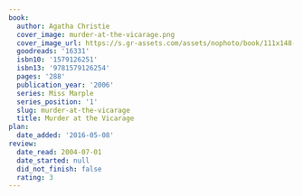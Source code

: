 ```yaml
---
book:
  author: Agatha Christie
  cover_image: murder-at-the-vicarage.png
  cover_image_url: https://s.gr-assets.com/assets/nophoto/book/111x148-bcc042a9c91a29c1d680899eff700a03.png
  goodreads: '16331'
  isbn10: '1579126251'
  isbn13: '9781579126254'
  pages: '288'
  publication_year: '2006'
  series: Miss Marple
  series_position: '1'
  slug: murder-at-the-vicarage
  title: Murder at the Vicarage
plan:
  date_added: '2016-05-08'
review:
  date_read: 2004-07-01
  date_started: null
  did_not_finish: false
  rating: 3
---
```

